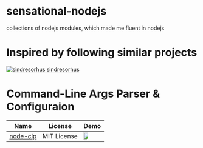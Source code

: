 # sensational-nodejs
collections of nodejs modules, which made me fluent in nodejs

# Inspired by following similar projects

[![sindresorhus](https://avatars1.githubusercontent.com/u/170270?v=3&s=32) sindresorhus](https://github.com/sindresorhus/awesome-nodejs)

Command-Line Args Parser & Configuraion
=======================================

Name | License | Demo
-----|---------|-----
[node-clp](https://github.com/IonicaBizau/node-clp) | MIT License | <img src="http://i.imgur.com/Gcn3nvW.png" width="50%">

